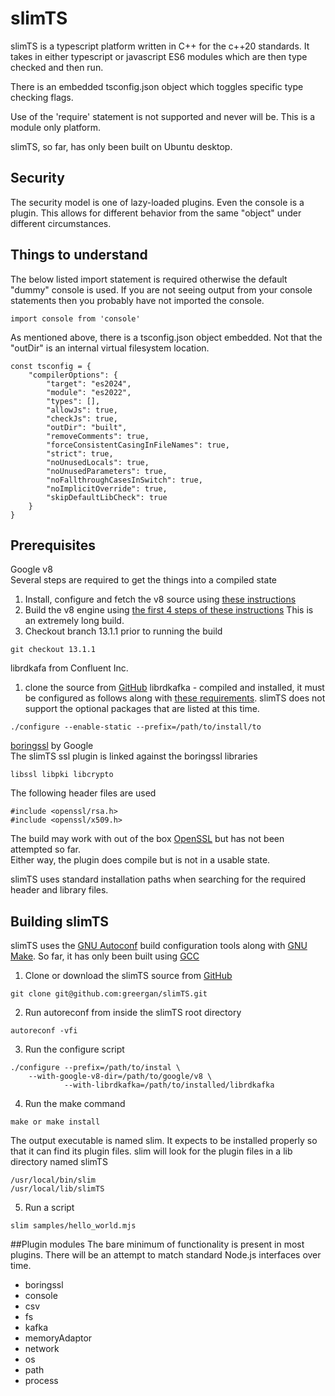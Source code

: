 # slimTS
slimTS is a typescript platform written in C++ for the c++20 standards. It takes in either typescript or javascript ES6 modules which are then type checked and then run.

There is an embedded tsconfig.json object which toggles specific type checking flags.

Use of the 'require' statement is not supported and never will be. This is a module only platform.

slimTS, so far, has only been built on Ubuntu desktop.

## Security
The security model is one of lazy-loaded plugins. Even the console is a plugin. This allows for different behavior from the same "object" under different circumstances.

## Things to understand
The below listed import statement is required otherwise the default "dummy" console is used. If you are not seeing output from your console statements then you probably have not imported the console.
```
import console from 'console'
```

As mentioned above, there is a tsconfig.json object embedded. Not that the "outDir" is an internal virtual filesystem location.
```
const tsconfig = {
    "compilerOptions": {
        "target": "es2024",
        "module": "es2022",
        "types": [],
        "allowJs": true,
        "checkJs": true,
        "outDir": "built",
        "removeComments": true,
        "forceConsistentCasingInFileNames": true,
        "strict": true,
        "noUnusedLocals": true,
        "noUnusedParameters": true,
        "noFallthroughCasesInSwitch": true,
        "noImplicitOverride": true,
        "skipDefaultLibCheck": true
    }
}
```
## Prerequisites
Google v8  
Several steps are required to get the things into a compiled state  
1. Install, configure and fetch the v8 source using [these instructions](https://v8.dev/docs/source-code#using-git)  
2. Build the v8 engine using [the first 4 steps of these instructions](https://v8.dev/docs/embed#run-the-example) This is an extremely long build.
3. Checkout branch 13.1.1 prior to running the build
```
git checkout 13.1.1
```
librdkafa from Confluent Inc.  
1. clone the source from [GitHub](https://github.com/confluentinc/librdkafka)
  librdkafka - compiled and installed, it must be configured as follows along with [these requirements](https://github.com/confluentinc/librdkafka?tab=readme-ov-file#build-from-source). slimTS does not support the optional packages that are listed at this time.
```
./configure --enable-static --prefix=/path/to/install/to
```
[boringssl](https://boringssl.googlesource.com/boringssl) by Google  
The slimTS ssl plugin is linked against the boringssl libraries
```
libssl libpki libcrypto
```
The following header files are used
```
#include <openssl/rsa.h>
#include <openssl/x509.h>
```
The build may work with out of the box [OpenSSL](https://www.openssl.org/) but has not been attempted so far.  
Either way, the plugin does compile but is not in a usable state.

slimTS uses standard installation paths when searching for the required header and library files.

## Building slimTS
slimTS uses the [GNU Autoconf](https://www.gnu.org/software/autoconf/) build configuration tools along with [GNU Make](https://www.gnu.org/software/make/). So far, it has only been built using [GCC](https://gcc.gnu.org/)  
1. Clone or download the slimTS source from [GitHub](https://github.com/greergan/slimTS)
```
git clone git@github.com:greergan/slimTS.git
```
2. Run autoreconf from inside the slimTS root directory
```
autoreconf -vfi
```
3. Run the configure script
```
./configure --prefix=/path/to/instal \
    --with-google-v8-dir=/path/to/google/v8 \
			--with-librdkafka=/path/to/installed/librdkafka
```  
4. Run the make command
```
make or make install
```
The output executable is named slim. It expects to be installed properly so that it can find its plugin files. slim will look for the plugin files in a lib directory named slimTS  
```
/usr/local/bin/slim
/usr/local/lib/slimTS
```

5. Run a script
```
slim samples/hello_world.mjs
```

##Plugin modules
The bare minimum of functionality is present in most plugins. There will be an attempt to match standard Node.js interfaces over time.
- boringssl
- console
- csv
- fs
- kafka
- memoryAdaptor
- network
- os
- path
- process
